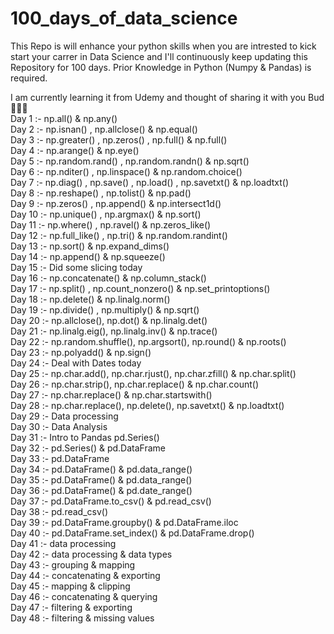 # 100_days_of_data_science

This Repo is will enhance your python skills when you are intrested to kick start your carrer in Data Science and I'll continuously keep updating this Repository for 100 days.
Prior Knowledge in Python (Numpy & Pandas) is required.

I am currently learning it from Udemy and thought of sharing it with you Bud 🤞🤞🤞
<br>
Day   1 :- np.all() & np.any() <br>
Day   2 :- np.isnan() , np.allclose() & np.equal() <br>
Day   3 :- np.greater() , np.zeros() , np.full() & np.full() <br>
Day   4 :- np.arange() & np.eye() <br>
Day   5 :- np.random.rand() , np.random.randn() & np.sqrt() <br>
Day   6 :- np.nditer() , np.linspace() & np.random.choice() <br>
Day   7 :- np.diag() , np.save() , np.load() , np.savetxt() & np.loadtxt() <br>
Day   8 :- np.reshape() , np.tolist() & np.pad() <br>
Day   9 :- np.zeros() , np.append() & np.intersect1d() <br>
Day  10 :- np.unique() , np.argmax() & np.sort() <br>
Day  11 :- np.where() , np.ravel() & np.zeros_like() <br>
Day  12 :- np.full_like() , np.tri() & np.random.randint()<br>
Day  13 :- np.sort() & np.expand_dims() <br>
Day  14 :- np.append() & np.squeeze() <br>
Day  15 :- Did some slicing today <br>
Day  16 :- np.concatenate() & np.column_stack() <br>
Day  17 :- np.split() , np.count_nonzero() & np.set_printoptions()<br>
Day  18 :- np.delete() & np.linalg.norm() <br>
Day  19 :- np.divide() , np.multiply() & np.sqrt() <br>
Day  20 :- np.allclose(), np.dot() & np.linalg.det() <br>
Day  21 :- np.linalg.eig(), np.linalg.inv() & np.trace()<br>
Day  22 :- np.random.shuffle(), np.argsort(), np.round() & np.roots() <br>
Day  23 :- np.polyadd() & np.sign() <br>
Day  24 :- Deal with Dates today <br>
Day  25 :- np.char.add(), np.char.rjust(), np.char.zfill() & np.char.split() <br>
Day  26 :- np.char.strip(), np.char.replace() & np.char.count() <br>
Day  27 :- np.char.replace() & np.char.startswith() <br>
Day  28 :- np.char.replace(), np.delete(), np.savetxt() & np.loadtxt() <br>
Day  29 :- Data processing <br>
Day  30 :- Data Analysis <br>
Day  31 :- Intro to Pandas pd.Series() <br>
Day  32 :- pd.Series() & pd.DataFrame <br>
Day  33 :- pd.DataFrame <br>
Day  34 :- pd.DataFrame() & pd.data_range() <br>
Day  35 :- pd.DataFrame() & pd.data_range() <br>
Day  36 :- pd.DataFrame() & pd.date_range() <br>
Day  37 :- pd.DataFrame.to_csv() & pd.read_csv() <br>
Day  38 :- pd.read_csv() <br>
Day  39 :- pd.DataFrame.groupby() & pd.DataFrame.iloc <br>
Day  40 :- pd.DataFrame.set_index() & pd.DataFrame.drop() <br>
Day  41 :- data processing <br>
Day  42 :- data processing & data types <br>
Day  43 :- grouping & mapping <br>
Day  44 :- concatenating & exporting <br>
Day  45 :- mapping & clipping <br>
Day  46 :- concatenating & querying <br>
Day  47 :- filtering & exporting <br>
Day  48 :- filtering & missing values <br>
